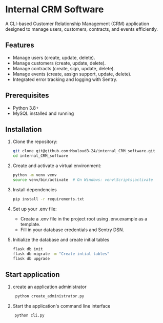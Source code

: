 # Internal CRM Software

A CLI-based Customer Relationship Management (CRM) application designed to manage users, customers, contracts, and events efficiently.

## Features
- Manage users (create, update, delete).
- Manage customers (create, update, delete).
- Manage contracts (create, sign, update, delete).
- Manage events (create, assign support, update, delete).
- Integrated error tracking and logging with Sentry.

## Prerequisites
- Python 3.8+
- MySQL installed and running

## Installation
1. Clone the repository:
   ```bash
   git clone git@github.com:MouloudB-24/internal_CRM_software.git
   cd internal_CRM_software
   
2. Create and activate a virtual environment:
    ```bash
   python -m venv venv
   source venv/bin/activate  # On Windows: venv\Scripts\activate

3. Install dependencies
    ```bash
   pip install -r requirements.txt

4. Set up your .env file:
   - Create a .env file in the project root using .env.example as a template.
   - Fill in your database credentials and Sentry DSN.

5. Initialize the database and create initial tables
    ```bash
   flask db init
   flask db migrate -m "Create intial tables"
   flask db upgrade

## Start application
1. create an application administrator
   ```bash
    python create_administrator.py
   
2. Start the application's command line interface
```bash
    python cli.py






